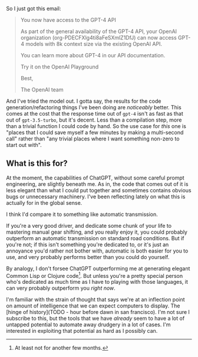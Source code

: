 So I just got this email:

> You now have access to the GPT-4 API
>
> As part of the general availability of the GPT-4 API, your OpenAI organization (org-PDECFXlg4ti8aFeSXmlZ1DfJ) can now access GPT-4 models with 8k context size via the existing OpenAI API.
>
> You can learn more about GPT-4 in our API documentation.
>
> Try it on the OpenAI Playground
>
> Best,
>
> The OpenAI team

And I've tried the model out. I gotta say, the results for the code generation/refactoring things I've been doing are _noticeably_ better. This comes at the cost that the response time out of `gpt-4` isn't as fast as that out of `gpt-3.5-turbo`, but it's decent. Less than a compilation step, more than a trivial function I could code by hand. So the use case for _this_ one is "places that I could save myself a few minutes by making a multi-second call" rather than "any trivial places where I want something non-zero to start out with".

## What is this for?

At the moment, the capabilities of ChatGPT, without some careful prompt engineering, are slightly beneath me. As in, the code that comes out of it is less elegant than what I could put together and sometimes contains obvious bugs or unnecessary machinery. I've been reflecting lately on what this is actually for in the global sense.

I think I'd compare it to something like automatic transmission.

If you're a very good driver, and dedicate some chunk of your life to mastering manual gear shifting, and you really enjoy it, you could probably outperform an automatic transmission on standard road conditions. But if you're not; if this isn't something you're dedicated to, or it's just an annoyance you'd rather not bother with, automatic is both easier for you to use, and very probably performs better than you could do yourself.

By analogy, I don't forsee ChatGPT outperforming me at generating elegant Common Lisp or Clojure code[^at-least-not-for]. But unless you're a pretty special person who's dedicated as much time as I have to playing with those languages, it can very probably outperform you _right now_.

[^at-least-not-for]: At least not for another few months.

I'm familiar with the strain of thought that says we're at an inflection point on amount of intelligence that we can expect computers to display. The [hinge of history](TODO - hour before dawn in san francisco). I'm not sure I subscribe to this, but the tools that we have _already_ seem to have a lot of untapped potential to automate away drudgery in a lot of cases. I'm interested in exploiting that potential as hard as I possibly can.
